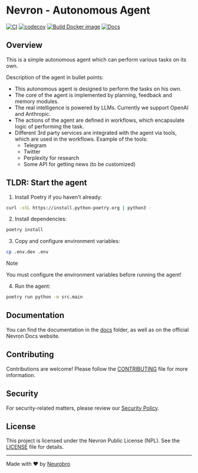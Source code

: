 # Nevron - Autonomous Agent
[![CI](https://github.com/axioma-ai-labs/aa-core/actions/workflows/main.yml/badge.svg)](https://github.com/axioma-ai-labs/aa-core/actions/workflows/main.yml)
[![codecov](https://codecov.io/gh/axioma-ai-labs/nevron/branch/main/graph/badge.svg?token=krO46pgB7P)](https://codecov.io/gh/axioma-ai-labs/nevron)
[![Build Docker image](https://github.com/axioma-ai-labs/nevron/actions/workflows/docker.yml/badge.svg)](https://github.com/axioma-ai-labs/nevron/actions/workflows/docker.yml)
[![Docs](https://img.shields.io/badge/Nevron-Docs-blue)](https://axioma-ai-labs.github.io/nevron/)

## Overview

This is a simple autonomous agent which can perform various tasks on its own.

Description of the agent in bullet points:

- This autonomous agent is designed to perform the tasks on his own. 
- The core of the agent is implemented by planning, feedback and memory modules. 
- The real intelligence is powered by LLMs. Currently we support OpenAI and Anthropic.
- The actions of the agent are defined in workflows, which encapsulate logic of performing the task.
- Different 3rd party services are integrated with the agent via tools, which are used in the workflows. Example of the tools:
  - Telegram
  - Twitter
  - Perplexity for research
  - Some API for getting news (to be customized)

## TLDR: Start the agent

1. Install Poetry if you haven't already:
```bash
curl -sSL https://install.python-poetry.org | python3 -
```

2. Install dependencies:
```bash
poetry install
```

3. Copy and configure environment variables:
```bash
cp .env.dev .env
```

> [!NOTE]
> You must configure the environment variables before running the agent!

4. Run the agent:
```bash
poetry run python -m src.main
```

## Documentation

You can find the documentation in the [docs](docs) folder, as well as on the official Nevron Docs website.

## Contributing

Contributions are welcome! Please follow the [CONTRIBUTING](CONTRIBUTING.md) file for more information.

## Security

For security-related matters, please review our [Security Policy](SECURITY.md).

## License

This project is licensed under the Nevron Public License (NPL). See the [LICENSE](LICENSE) file for details.

---

Made with ❤️ by [Neurobro](https://neurobro.ai)
